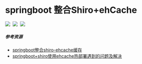 # springboot 整合Shiro+ehCache
![](https://img.shields.io/badge/SpringBoot-2.0.4-blue.svg)&nbsp;&nbsp;![](https://img.shields.io/badge/Shiro-1.4-brightgreen.svg)&nbsp;&nbsp;![](https://img.shields.io/badge/shiro_ehcache-1.4-brightgreen.svg)
##### 参考资源
- [springboot整合shiro-ehcache缓存](https://blog.csdn.net/qq_34021712/article/details/80309246)
- [springboot+shiro使用ehcache热部署遇到的问题及解决](https://blog.csdn.net/jyxswt/article/details/80372036)
